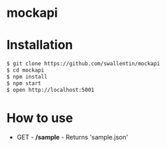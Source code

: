 mockapi
=======

# Installation

```sh
$ git clone https://github.com/swallentin/mockapi
$ cd mockapi
$ npm install
$ npm start
$ open http://localhost:5001
```

# How to use

* GET - __/sample__ - Returns 'sample.json'

